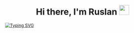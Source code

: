 <h1 align="center">Hi there, I'm Ruslan</a> 
<img src="https://github.com/blackcater/blackcater/raw/main/images/Hi.gif" height="32"/></h1>

[![Typing SVG](https://readme-typing-svg.herokuapp.com?color=000000&height=100&lines=I+hope%2C+future+QA+engineer+from+Russia)](https://git.io/typing-svg)
